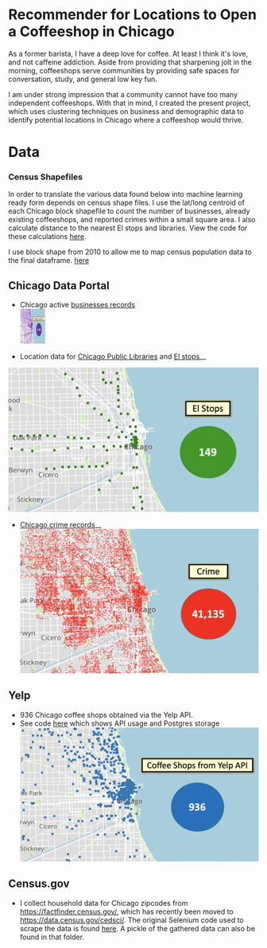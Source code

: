 Recommender for Locations to Open a Coffeeshop in Chicago
===============

As a former barista, I have a deep love for coffee.  At least I think it's love, and not caffeine addiction. Aside from providing that sharpening jolt in the morning, coffeeshops serve communities by providing safe spaces for conversation, study, and general low key fun.   

I am under strong impression that a community cannot have too many independent coffeeshops.  With that in mind, I created the present project, which uses clustering techniques on business and demographic data to identify potential locations in Chicago where a coffeeshop would thrive.

Data
===============

### Census Shapefiles
In order to translate the various data found below into machine learning ready form depends on census shape files. I use the lat/long centroid of each Chicago block shapefile to count the number of businesses, already existing coffeeshops, and reported crimes within a small square area. I also calculate distance to the nearest El stops and libraries.  View the code for these calculations [here](data/blockshapes).  

I use block shape from 2010 to allow me to map census population data to the final dataframe. [here](https://www.census.gov/geographies/mapping-files/time-series/geo/tiger-line-file.2010.html)  

## Chicago Data Portal
- Chicago active [businesses records]((https://data.cityofchicago.org/Community-Economic-Development/Business-Licenses-Current-Active/uupf-x98q))   
<img src="visualization/plotly/plotly_images/businesses.png" 
     width="50" height="70" alt="Chicago business map" />

- Location data for [Chicago Public Libraries](https://data.cityofchicago.org/Education/Libraries-Locations-Hours-and-Contact-Information/x8fc-8rcq) and [El stops](https://data.cityofchicago.org/Transportation/CTA-System-Information-List-of-L-Stops/8pix-ypme)__

![el stop_map](visualization/plotly/plotly_images/el_stop_map.png)  

- [Chicago crime records](https://data.cityofchicago.org/Public-Safety/Crimes-2001-to-present/ijzp-q8t2)__
![crime map](visualization/plotly/plotly_images/crime_map.png)  

## Yelp

- 936 Chicago coffee shops obtained via the Yelp API. 
- See code [here](./data/yelp) which shows API usage and Postgres storage
![yelp coffee shop map_map](visualization/plotly/plotly_images/yelp_coffee_shops.png)  

## Census.gov
- I collect household data for Chicago zipcodes from https://factfinder.census.gov/, which has recently been moved to https://data.census.gov/cedsci/. The original Selenium code used to scrape the data is found [here]('data/zip_mean_inc/').  A pickle of the gathered data can also be found in that folder.

